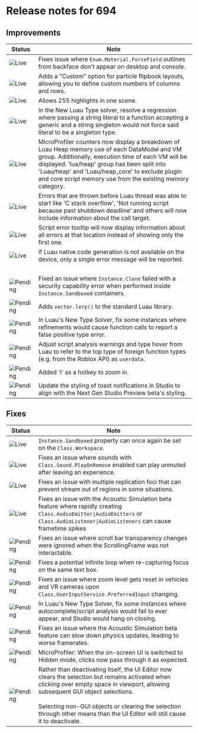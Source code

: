 # Release notes for 694

## Improvements

| Status | Note |
|--------|------|
| ![Live](https://img.shields.io/badge/Live-009E57?style=flat)  | Fixes issue where `Enum.Material.ForceField` outlines from backface don't appear on desktop and console. |
| ![Live](https://img.shields.io/badge/Live-009E57?style=flat)  | Adds a "Custom" option for particle flipbook layouts, allowing you to define custom numbers of columns and rows. |
| ![Live](https://img.shields.io/badge/Live-009E57?style=flat)  | Allows 255 highlights in one scene. |
| ![Live](https://img.shields.io/badge/Live-009E57?style=flat)  | In the New Luau Type solver, resolve a regression where passing a string literal to a function accepting a generic and a string singleton would not force said literal to be a singleton type. |
| ![Live](https://img.shields.io/badge/Live-009E57?style=flat)  | MicroProfiler counters now display a breakdown of Luau Heap memory use of each DataModel and VM group. Additionally, execution time of each VM will be displayed. 'lua/heap' group has been split into 'Luau/heap' and 'Luau/heap_core' to exclude plugin and core script memory use from the existing memory category. |
| ![Live](https://img.shields.io/badge/Live-009E57?style=flat)  | Errors that are thrown before Luau thread was able to start like 'C stack overflow', 'Not running script because past shutdown deadline' and others will now include information about the call target. |
| ![Live](https://img.shields.io/badge/Live-009E57?style=flat)  | Script error tooltip will now display information about all errors at that location instead of showing only the first one. |
| ![Live](https://img.shields.io/badge/Live-009E57?style=flat)  | If Luau native code generation is not available on the device, only a single error message will be reported.<br> |
| ![Pending](https://img.shields.io/badge/Pending-DEA517?style=flat)  | Fixed an issue where `Instance.Clone` failed with a security capability error when performed inside `Instance.Sandboxed` containers. |
| ![Pending](https://img.shields.io/badge/Pending-DEA517?style=flat)  | Adds `vector.lerp()` to the standard Luau library. |
| ![Pending](https://img.shields.io/badge/Pending-DEA517?style=flat)  | In Luau's New Type Solver, fix some instances where refinements would cause function calls to report a false positive type error. |
| ![Pending](https://img.shields.io/badge/Pending-DEA517?style=flat)  | Adjust script analysis warnings and type hover from Luau to refer to the top type of foreign function types (e.g. from the Roblox API) as `userdata`. |
| ![Pending](https://img.shields.io/badge/Pending-DEA517?style=flat)  | Added 'I' as a hotkey to zoom in. |
| ![Pending](https://img.shields.io/badge/Pending-DEA517?style=flat)  | Update the styling of toast notifications in Studio to align with the Next Gen Studio Preview beta's styling. |
## Fixes

| Status | Note |
|--------|------|
| ![Live](https://img.shields.io/badge/Live-009E57?style=flat)  | `Instance.Sandboxed` property can once again be set on the `Class.Workspace`. |
| ![Live](https://img.shields.io/badge/Live-009E57?style=flat)  | Fixes an issue where sounds with `Class.Sound.PlayOnRemove` enabled can play unmuted after leaving an experience. |
| ![Live](https://img.shields.io/badge/Live-009E57?style=flat)  | Fixes an issue with multiple replication foci that can prevent stream out of regions in some situations. |
| ![Live](https://img.shields.io/badge/Live-009E57?style=flat)  | Fixes an issue with the Acoustic Simulation beta feature where rapidly creating `Class.AudioEmitter\|AudioEmitters` or `Class.AudioListener\|AudioListeners` can cause frametime spikes |
| ![Pending](https://img.shields.io/badge/Pending-DEA517?style=flat)  | Fixes an issue where scroll bar transparency changes were ignored when the ScrollingFrame was not interactable. |
| ![Pending](https://img.shields.io/badge/Pending-DEA517?style=flat)  | Fixes a potential infinite loop when re-capturing focus on the same text box. |
| ![Pending](https://img.shields.io/badge/Pending-DEA517?style=flat)  | Fixes an issue where zoom level gets reset in vehicles and VR cameras upon `Class.UserInputService.PreferredInput` changing.  |
| ![Pending](https://img.shields.io/badge/Pending-DEA517?style=flat)  | In Luau's New Type Solver, fix some instances where autocomplete/script analysis would fail to ever appear, and Studio would hang on closing. |
| ![Pending](https://img.shields.io/badge/Pending-DEA517?style=flat)  | Fixes an issue where the Acoustic Simulation beta feature can slow down physics updates, leading to worse framerates. |
| ![Pending](https://img.shields.io/badge/Pending-DEA517?style=flat)  | MicroProfiler: When the on-screen UI is switched to Hidden mode, clicks now pass through it as expected. |
| ![Pending](https://img.shields.io/badge/Pending-DEA517?style=flat)  | Rather than deactivating itself, the UI Editor now clears the selection but remains activated when clicking over empty space in viewport, allowing subsequent GUI object selections.<br><br>Selecting non-GUI objects or clearing the selection through other means than the UI Editor will still cause it to deactivate. |
